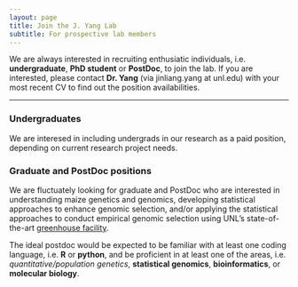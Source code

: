 ```yaml
---
layout: page
title: Join the J. Yang Lab 
subtitle: For prospective lab members
---
```



We are always interested in recruiting enthusiatic individuals, i.e. **undergraduate**, **PhD student** or **PostDoc**, to join the lab. If you are interested, please contact **Dr. Yang** (via jinliang.yang at unl.edu) with your most recent CV to find out the position availabilities. 

----------------------------

### Undergraduates

We are interesed in including undergrads in our research as a paid position, depending on current research project needs.


### Graduate and PostDoc positions 


We are fluctuately looking for graduate and PostDoc who are interested in understanding maize genetics and genomics, developing statistical approaches to enhance genomic selection, and/or applying the statistical approaches to conduct empirical genomic selection using UNL’s
state-of-the-art [greenhouse facility](http://innovate.unl.edu/greenhouse-innovation-center).

The ideal postdoc would be expected to be familiar with at least one coding language, i.e. **R** or **python**,
and be proficient in at least one of the areas, i.e. *quantitative/population genetics*, 
**statistical genomics**, **bioinformatics**, or **molecular biology**. 


